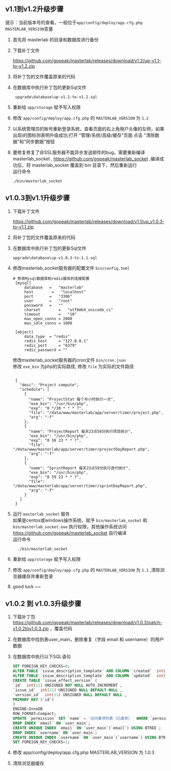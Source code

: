 

## v1.1到v1.2升级步骤  

提示：当前版本号的查看，一般位于`app/config/deploy/app.cfg.php` `MASTERLAB_VERSION`变量  

 1. 首先将 masterlab 的目录和数据库进行备份 

 2. 下载补丁文件  

    https://github.com/gopeak/masterlab/releases/download/v1.2/up-v1.1-to-v1.2.zip 

 3. 将补丁包的文件覆盖原来的代码  
    
 4. 在数据库中执行补丁包的更新Sql文件  
    ```text
     upgrade\database\up-v1.1-to-v1.2.sql
    ```  
    
 5. 重新给 `app/storage` 赋予写入权限 
 
 6. 修改 `app/config/deploy/app.cfg.php` 的 `MASTERLAB_VERSION` 为 `1.2`  
 
 7. 以系统管理员的账号重新登录系统，查看页面的右上角用户头像的左侧，如果出现i的图标则表明升级成功;打开 "管理/系统/高级/缓存"页面
    点击 "清除数据"和"同步数据"按钮
 
 8. 要修复修复了非SSL服务器不能异步发送邮件的bug，需要重新编译 masterlab_socket ,
     https://github.com/gopeak/masterlab_socket ,编译成功后，将  masterlab_socket 覆盖到 bin 目录下，然后重新运行  
     运行命令  
```text
   ./bin/masterlab_socket
```


## v1.0.3到v1.1升级步骤  

 1. 下载补丁文件  

    https://github.com/gopeak/masterlab/releases/download/v1.1/up_v1.0.3-to-v1.1.zip 
      
 2. 将补丁包的文件覆盖原来的代码  
  
 3. 在数据库中执行补丁包的更新Sql文件  
    ```text
    upgrade\database\up-v1.0.3-to-1.1.sql
    ```
   
4. 修改masterlab_socket服务器的配置文件 `bin/config.toml`  
    ```text
    # 修改Mysql数据库和redis服务的连接配置
     [mysql]
         database 	=	"masterlab"   
         host        =   "localhost"
         port		=	"3306"        
         user 		= 	"root"
         password 	= 	""
         charset	    =	"utf8mb4_unicode_ci"
         timeout	    =	"10"
         max_open_conns = 2000
         max_idle_conns = 1000
     
     [object]
         data_type 	= "redis"
         redis_host 	= "127.0.0.1"
         redis_port 	= "6379"
         redis_password = ""
    ```
    修改masterlab_socket服务器的cron文件 `bin/cron.json`  
    修改 `exe_bin` 为php的实际路径, 修改 `file` 为实际的文件路径
     ```text
     
      {
        "desc": "Project compute",
        "schedule": [
          {
            "name": "ProjectStat 每个半小时执行一次",
            "exe_bin": "/usr/bin/php", 
            "exp": "0 */30 * * * ?",
            "file": "/data/www/masterlab/app/server/timer/project.php",
            "arg": "-f"
          },
          {
            "name": "ProjectReport 每天23点58分执行项目统计",
            "exe_bin": "/usr/bin/php", 
            "exp": "0 58 23 * * ?",
            "file": "/data/www/masterlab/app/server/timer/projectDayReport.php",
            "arg": "-f"
          },
          {
            "name": "SprintReport 每天23点59分执行迭代统计",
            "exe_bin": "/usr/bin/php", 
            "exp": "0 59 23 * * ?",
            "file": "/data/www/masterlab/app/server/timer/sprintDayReport.php",
            "arg": "-f"
          }
        ]
      }
     ```  
 5. 运行 `masterlab_socket` 服务  
     如果是centos或windows操作系统，赋予 `bin/masterlab_socket`  和 `bin/masterlab_socket.exe` 执行权限，其他操作系统访问  
     https://github.com/gopeak/masterlab_socket 自行编译  
     运行命令
     ```text
       ./bin/masterlab_socket
      ```  
 6. 重新给 `app/storage` 赋予写入权限  
 
 7. 修改 `app/config/deploy/app.cfg.php` 的 `MASTERLAB_VERSION` 为 `1.1` ,清除浏览器缓存并重新登录  
 
 8. good luck ~~  
 
      


## v1.0.2 到 v1.0.3升级步骤  

 1. 下载补丁包  https://github.com/gopeak/masterlab/releases/download/v1.0.3/patch-v1.0.2tov1.0.3.zip ，覆盖代码  

 2. 在数据库中找到表user_main，删除重复（字段 email 和 username）的用户数据  

 3. 在数据库中执行以下SQL语句
    ```sql
    SET FOREIGN_KEY_CHECKS=0;
    ALTER TABLE `issue_description_template` ADD COLUMN `created`  int(11) UNSIGNED NOT NULL DEFAULT 0 COMMENT '创建时间' AFTER `content`;
    ALTER TABLE `issue_description_template` ADD COLUMN `updated`  int(11) UNSIGNED NOT NULL DEFAULT 0 COMMENT '更新时间' AFTER `created`;
    CREATE TABLE `issue_effect_version` (
    `id`  int(11) UNSIGNED NOT NULL AUTO_INCREMENT ,
    `issue_id`  int(11) UNSIGNED NULL DEFAULT NULL ,
    `version_id`  int(11) UNSIGNED NULL DEFAULT NULL ,
    PRIMARY KEY (`id`)
    )
    ENGINE=InnoDB
    ROW_FORMAT=Compact;
    UPDATE `permission` SET `name` = '访问事项列表（已废弃）' WHERE `permission`.`id` = 10005;
    DROP INDEX `email` ON `user_main`;
    CREATE UNIQUE INDEX `email` ON `user_main`(`email`) USING BTREE ;
    DROP INDEX `username` ON `user_main`;
    CREATE UNIQUE INDEX `username` ON `user_main`(`username`) USING BTREE ;
    SET FOREIGN_KEY_CHECKS=1;
    ```  
    
 4. 修改 app/config/deploy/app.cfg.php MASTERLAB_VERSION 为 1.0.3  

 5. 清除浏览器缓存  

